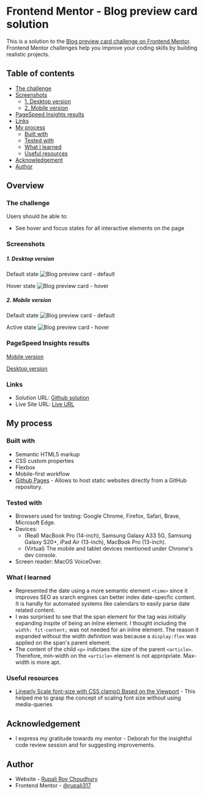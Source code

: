 # Frontend Mentor - Blog preview card solution

This is a solution to the [Blog preview card challenge on Frontend Mentor](https://www.frontendmentor.io/challenges/blog-preview-card-ckPaj01IcS). Frontend Mentor challenges help you improve your coding skills by building realistic projects.

## Table of contents

- [The challenge](#the-challenge)
- [Screenshots](#screenshots)
  - [1. Desktop version](#1-desktop-version)
  - [2. Mobile version](#2-mobile-version)
- [PageSpeed Insights results](#pagespeed-insights-results)
- [Links](#links)
- [My process](#my-process)
  - [Built with](#built-with)
  - [Tested with](#tested-with)
  - [What I learned](#what-i-learned)
  - [Useful resources](#useful-resources)
- [Acknowledgement](#acknowledgement)
- [Author](#author)

## Overview

### The challenge

Users should be able to:

- See hover and focus states for all interactive elements on the page

### Screenshots

##### 1. Desktop version

Default state
![Blog preview card - default](./assets/screenshots/desktop/Blog-preview-card-default.png)

Hover state
![Blog preview card - hover](./assets/screenshots/desktop/Blog-preview-card-hover.PNG)

##### 2. Mobile version

Default state
![Blog preview card - default](./assets/screenshots/mobile/Blog-preview-card-default.jpg)

Active state
![Blog preview card - hover](./assets/screenshots/mobile/Blog-preview-card-hover.jpg)

### PageSpeed Insights results

[Mobile version](https://pagespeed.web.dev/analysis/https-rupali317-github-io-blog-preview-card-main/y6htck4h6s?form_factor=mobile)

[Desktop version](https://pagespeed.web.dev/analysis/https-rupali317-github-io-blog-preview-card-main/y6htck4h6s?form_factor=desktop)

### Links

- Solution URL: [Github solution](https://github.com/rupali317/blog-preview-card-main)
- Live Site URL: [Live URL](https://rupali317.github.io/blog-preview-card-main/)

## My process

### Built with

- Semantic HTML5 markup
- CSS custom properties
- Flexbox
- Mobile-first workflow
- [Github Pages](https://pages.github.com/) - Allows to host static websites directly from a GitHub repository.

### Tested with

- Browsers used for testing: Google Chrome, Firefox, Safari, Brave, Microsoft Edge.
- Devices:
  - (Real) MacBook Pro (14-inch), Samsung Galaxy A33 5G, Samsung Galaxy S20+, iPad Air (13-inch), MacBook Pro (13-inch).
  - (Virtual) The mobile and tablet devices mentioned under Chrome's dev console.
- Screen reader: MacOS VoiceOver.

### What I learned

- Represented the date using a more semantic element `<time>` since it improves SEO as srarch engines can better index date-specfic content. It is handly for automated systems like calendars to easily parse date related content.
- I was surprised to see that the span element for the tag was initially expanding inspite of being an inline element. I thought including the `width: fit-content;` was not needed for an inline element. The reason it expanded without the width definition was because a `display:flex` was applied on the span's parent element.
- The content of the child `<p>` indictaes the size of the parent `<article>`. Therefore, min-width on the `<article>` element is not appropriate. Max-width is more apt.

### Useful resources

- [Linearly Scale font-size with CSS clamp() Based on the Viewport](https://css-tricks.com/linearly-scale-font-size-with-css-clamp-based-on-the-viewport/) - This helped me to grasp the concept of scaling font size without using media-queries

## Acknowledgement

- I express my gratitude towards my mentor - Deborah for the insightful code review session and for suggesting improvements.

## Author

- Website - [Rupali Roy Choudhury](https://www.linkedin.com/in/rupali-rc/)
- Frontend Mentor - [@rupali317](https://www.frontendmentor.io/profile/rupali317)

